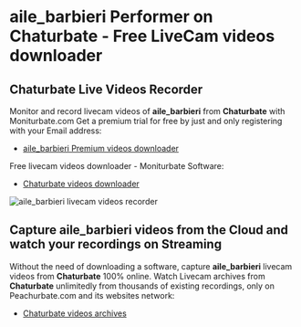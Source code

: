 # aile_barbieri Performer on Chaturbate - Free LiveCam videos downloader

## Chaturbate Live Videos Recorder

Monitor and record livecam videos of **aile_barbieri** from **Chaturbate** with Moniturbate.com
Get a premium trial for free by just and only registering with your Email address:
* [aile_barbieri Premium videos downloader](https://moniturbate.com/request-demo-licence-key.html)

Free livecam videos downloader - Moniturbate Software:
* [Chaturbate videos downloader](https://moniturbate.com/moniturbate-download-software.html)

![aile_barbieri livecam videos recorder](https://peachurnet.com/templates/moniturbate-software.png)


## Capture aile_barbieri videos from the Cloud and watch your recordings on Streaming

Without the need of downloading a software, capture **aile_barbieri** livecam videos from **Chaturbate** 100% online.
Watch Livecam archives from **Chaturbate** unlimitedly from thousands of existing recordings, only on Peachurbate.com and its websites network:
* [Chaturbate videos archives](https://peachurnet.com/)
